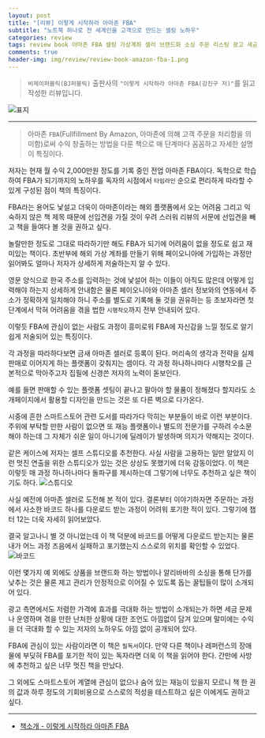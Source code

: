 ```yaml
---  
layout: post  
title: "[리뷰] 이렇게 시작하라 아마존 FBA"  
subtitle: "노트북 하나로 전 세계인을 고객으로 만드는 셀링 노하우"  
categories: review  
tags: review book 아마존 FBA 셀링 가상계좌 셀러 브랜드화 소싱 주문 리스팅 광고 세금 시행착오    
comments: true  
header-img: img/review/review-book-amazon-fba-1.png
---  
```

  
> `비제이퍼블릭(BJ퍼블릭)` 출판사의 `"이렇게 시작하라 아마존 FBA(강진구 저)"`를 읽고 작성한 리뷰입니다.  

![표지](https://theorydb.github.io/assets/img/review/review-book-amazon-fba-1.png)  

---

> 아마존 `FBA`(Fullfillment By Amazon, 아마존에 의해 고객 주문을 처리함을 의미함)로써 수익 창출하는 방법을 다룬 책으로 매 단계마다 꼼꼼하고 자세한 설명이 특징이다.

저자는 현재 월 수익 2,000만원 정도를 기록 중인 전업 아마존 FBA이다. 독학으로 학습하여 FBA가 되기까지의 노하우를 독자의 시점에서 `타임라인` 순으로 편리하게 따라할 수 있게 구성된 점이 책의 특징이다. 

FBA라는 용어도 낯설고 더욱이 아마존이라는 해외 플랫폼에서 오는 어려움 그리고 익숙하지 않은 책 제목 때문에 선입견을 가질 것이 우려 스러워 리뷰의 서문에 선입견을 빼고 책을 들여다 볼 것을 권하고 싶다. 

놀랄만한 정도로 그대로 따라하기만 해도 FBA가 되기에 어려움이 없을 정도로 쉽고 재미있는 책이다. 초반부에 해외 가상 계좌를 만들기 위해 페이오니아에 가입하는 과정만 읽어봐도 얼마나 저자가 상세하게 저술하는지 알 수 있다. 

영문 양식으로 한국 주소를 입력하는 것에 낯설어 하는 이들이 아직도 많은데 어떻게 입력해야 하는지 상세하게 안내함은 물론 페이오니아와 아마존 셀러 정보와의 연동에서 주소가 정확하게 일치해야 하니 주소를 별도로 기록해 둘 것을 권유하는 등 초보자라면 첫 단계에서 막혀 어려움을 겪을 법한 `시행착오`까지 전부 안내되어 있다. 

이렇듯 FBA에 관심이 없는 사람도 과정이 흥미로워 FBA에 자신감을 느낄 정도로 알기 쉽게 저술되어 있는 특징이다.

각 과정을 따라하다보면 금새 아마존 셀러로 등록이 된다. 머리속의 생각과 전략을 실제 판매로 이어지게 하는 플랫폼이 갖춰지는 셈이다. 각 과정 하나하나마다 시행착오를 근본적으로 막아주고자 집필에 신경쓴 저자의 노력이 돋보인다.

예를 들면 판매할 수 있는 플랫폼 셋팅이 끝나고 팔아야 할 물품이 정해졌다 할지라도 소개페이지에서 활용할 디자인을 만드는 것은 또 다른 벽으로 다가온다. 

시중에 흔한 스마트스토어 관련 도서를 따라가다 막히는 부분들이 바로 이런 부분이다. 주위에 부탁할 만한 사람이 없으면 또 재능 플랫폼이나 별도의 전문가를 구하려 수소문해야 하는데 그 자체가 쉬운 일이 아니기에 딜레이가 발생하며 의지가 약해지는 것이다. 

같은 케이스에 저자는 셀프 스튜디오를 추천한다. 사실 사람을 고용하는 일만 알았지 이런 멋진 연출을 위한 스튜디오가 있는 것은 상상도 못했기에 더욱 감동이었다. 이 책은 이렇듯 매 과정 하나하나마다 돌파구를 제시하는데 그렇기에 너무도 추천하고 싶은 책이기도 하다.
![스튜디오](https://theorydb.github.io/assets/img/review/review-book-amazon-fba-2.png)  

사실 예전에 아마존 셀러로 도전해 본 적이 있다. 결론부터 이야기하자면 주문하는 과정에서 사소한 바코드 하나를 다운로드 받는 과정이 어려워 포기한 적이 있다. 그렇기에 챕터 12는 더욱 자세히 읽어보았다. 

결국 알고나니 별 것 아니었는데 이 책 덕분에 바코드를 어떻게 다운로드 받는지는 물론 내가 어느 과정 즈음에서 실패하고 포기했는지 스스로의 위치를 확인할 수 있었다.
![바코드](https://theorydb.github.io/assets/img/review/review-book-amazon-fba-3.png)  

이런 몇가지 예 외에도 상품을 브랜드화 하는 방법이나 알리바바의 소싱을 통해 단가를 낮추는 것은 물론 제고 관리가 안정적으로 이어질 수 있도록 돕는 꿀팁들이 많이 소개되어 있다.

광고 측면에서도 저렴한 가격에 효과를 극대화 하는 방법이 소개되는가 하면 세금 문제나 운영하며 겪을 만한 난처한 상황에 대한 조언도 아낌없이 담겨 있으며 말미에는 수익을 더 극대화 할 수 있는 저자의 노하우도 아낌 없이 공개되어 있다. 

FBA에 관심이 있는 사람이라면 이 책은 `필독서`이다. 만약 다른 책이나 레퍼런스의 장애물에 부딪혀 FBA를 포기한 적이 있는 독자라면 더욱 이 책을 읽어야 한다. 간만에 사방에 추천하고 싶은 너무 멋진 책을 만났다.

그 외에도 스마트스토어 계열에 관심이 없으나 숨어 있는 재능이 있을지 모르니 책 한 권의 값과 하루 정도의 기회비용으로 스스로의 적성을 테스트하고 싶은 이에게도 권하고 싶다. 

---

* [책소개 - 이렇게 시작하라 아마존 FBA](http://www.yes24.com/Product/Goods/105180677)


